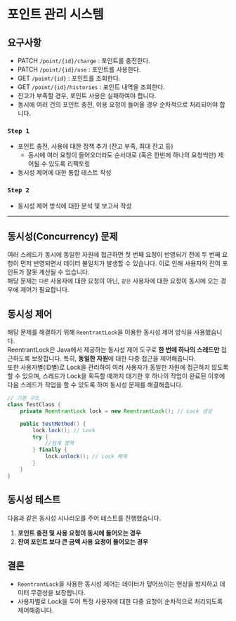 # 포인트 관리 시스템

## 요구사항

- PATCH  `/point/{id}/charge` : 포인트를 충전한다.
- PATCH `/point/{id}/use` : 포인트를 사용한다.
- GET `/point/{id}` : 포인트를 조회한다.
- GET `/point/{id}/histories` : 포인트 내역을 조회한다.
- 잔고가 부족할 경우, 포인트 사용은 실패하여야 합니다.
- 동시에 여러 건의 포인트 충전, 이용 요청이 들어올 경우 순차적으로 처리되어야 합니다.

### `Step 1`

- 포인트 충전, 사용에 대한 정책 추가 (잔고 부족, 최대 잔고 등)
    - 동시에 여러 요청이 들어오더라도 순서대로 (혹은 한번에 하나의 요청씩만) 제어될 수 있도록 리팩토링
- 동시성 제어에 대한 통합 테스트 작성

### `Step 2`

- 동시성 제어 방식에 대한 분석 및 보고서 작성

---

## 동시성(Concurrency) 문제

여러 스레드가 동시에 동일한 자원에 접근하면 첫 번째 요청이 반영되기 전에 두 번째 요청이 먼저 반영되면서 데이터 불일치가 발생할 수 있습니다. 이로 인해 사용자의 잔여 포인트가 잘못 계산될 수 있습니다.<br>
해당 문제는 `다른` 사용자에 대한 요청이 아닌, `같은` 사용자에 대한 요청이 동시에 오는 경우에 제어가 필요합니다.

## 동시성 제어

해당 문제를 해결하기 위해 `ReentrantLock`을 이용한 동시성 제어 방식을 사용했습니다. <br>
ReentrantLock은 Java에서 제공하는 동시성 제어 도구로 **한 번에 하나의 스레드만** 접근하도록 보장합니다. 특히, **동일한 자원**에 대한 다중 접근을 제어해줍니다.<br>
또한 사용자별(ID별)로 Lock을 관리하여 여러 사용자가 동일한 자원에 접근하지 않도록 할 수 있으며, 스레드가 Lock을 획득할 때까지 대기한 후 하나의 작업이 완료된 이후에 다음 스레드가 작업을 할 수 있도록
하여 동시성 문제를 해결해줍니다.

```java
// 기본 구조
class TestClass {
    private ReentrantLock lock = new ReentrantLock(); // Lock 생성

    public testMethod() {
        lock.lock(); // Lock
        try {
            //임계 영역
        } finally {
            lock.unlock(); // Lock 해제
        }
    }
}
```

## 동시성 테스트

다음과 같은 동시성 시나리오를 주어 테스트를 진행했습니다.<br>

1. **포인트 충전 및 사용 요청이 동시에 들어오는 경우**
2. **잔여 포인트 보다 큰 금액 사용 요청이 들어오는 경우**

## 결론

- `ReentrantLock`을 사용한 동시성 제어는 데이터가 덮어쓰이는 현상을 방지하고 데이터 무결성을 보장합니다.
- 사용자별로 Lock을 두어 특정 사용자에 대한 다중 요청이 순차적으로 처리되도록 제어해줍니다.